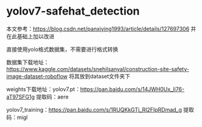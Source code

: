 # yolov7-safehat_detection

本文参考：https://blog.csdn.net/panxiying1993/article/details/127697306 并在此基础上加以改进

直接使用yolo格式数据集，不需要进行格式转换

数据集下载地址：https://www.kaggle.com/datasets/snehilsanyal/construction-site-safety-image-dataset-roboflow 将其放到dataset文件夹下

weights下载地址：yolov7.pt：https://pan.baidu.com/s/14JWH0Ux_li76-aT97SFG1g 提取码：aere 

yolov7_training：https://pan.baidu.com/s/1RUQKkGTj_RI2FIpRDmad_g 提取码：migl 
